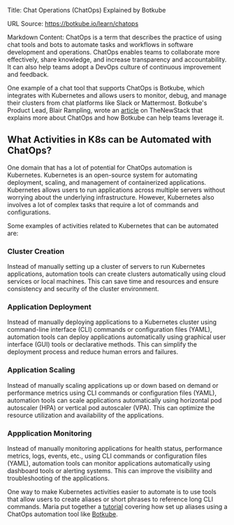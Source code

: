 Title: Chat Operations (ChatOps) Explained by Botkube

URL Source: https://botkube.io/learn/chatops

Markdown Content:
ChatOps is a term that describes the practice of using chat tools and bots to automate tasks and workflows in software development and operations. ChatOps enables teams to collaborate more effectively, share knowledge, and increase transparency and accountability. It can also help teams adopt a DevOps culture of continuous improvement and feedback.

One example of a chat tool that supports ChatOps is Botkube, which integrates with Kubernetes and allows users to monitor, debug, and manage their clusters from chat platforms like Slack or Mattermost. Botkube's Product Lead, Blair Rampling, wrote an [article](https://thenewstack.io/chatops-where-automation-collaboration-and-devops-culture-meet/) on TheNewStack that explains more about ChatOps and how Botkube can help teams leverage it.

What Activities in K8s can be Automated with ChatOps?
-----------------------------------------------------

One domain that has a lot of potential for ChatOps automation is Kubernetes. Kubernetes is an open-source system for automating deployment, scaling, and management of containerized applications. Kubernetes allows users to run applications across multiple servers without worrying about the underlying infrastructure. However, Kubernetes also involves a lot of complex tasks that require a lot of commands and configurations.

Some examples of activities related to Kubernetes that can be automated are:

### Cluster Creation

Instead of manually setting up a cluster of servers to run Kubernetes applications, automation tools can create clusters automatically using cloud services or local machines. This can save time and resources and ensure consistency and security of the cluster environment.

### Application Deployment

Instead of manually deploying applications to a Kubernetes cluster using command-line interface (CLI) commands or configuration files (YAML), automation tools can deploy applications automatically using graphical user interface (GUI) tools or declarative methods. This can simplify the deployment process and reduce human errors and failures.

### Application Scaling

Instead of manually scaling applications up or down based on demand or performance metrics using CLI commands or configuration files (YAML), automation tools can scale applications automatically using horizontal pod autoscaler (HPA) or vertical pod autoscaler (VPA). This can optimize the resource utilization and availability of the applications.

### Appplication Monitoring

Instead of manually monitoring applications for health status, performance metrics, logs, events, etc., using CLI commands or configuration files (YAML), automation tools can monitor applications automatically using dashboard tools or alerting systems. This can improve the visibility and troubleshooting of the applications.

One way to make Kubernetes activities easier to automate is to use tools that allow users to create aliases or short phrases to reference long CLI commands. Maria put together a [tutorial](https://botkube.io/blog/command-line-magic-simplify-your-life-with-custom-kubernetes-kubectrl-aliases-on-botkube) covering how set up aliases using a ChatOps automation tool like [Botkube](https://botkube.io/?utm_source=learn).
